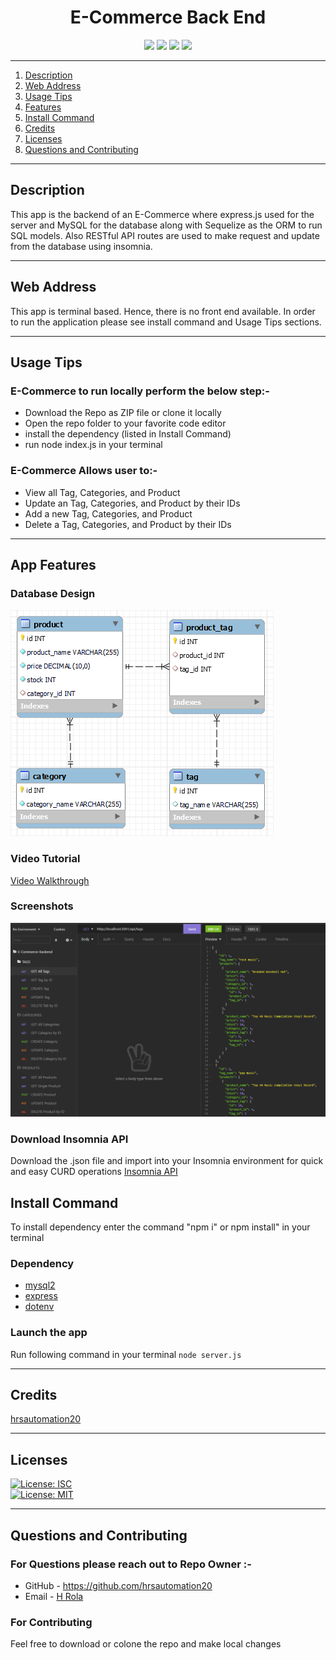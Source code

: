 <h1 align = "center">E-Commerce Back End </h1>
<p align = "center">
<img src= https://img.shields.io/badge/NPM-%23000000.svg?style=for-the-badge&logo=npm&logoColor=white/>
<img src= https://img.shields.io/badge/node.js-6DA55F?style=for-the-badge&logo=node.js&logoColor=white/>
<img src= https://img.shields.io/badge/javascript-%23323330.svg?style=for-the-badge&logo=javascript&logoColor=%23F7DF1E/>
<img src= https://img.shields.io/badge/mysql-%2300f.svg?style=for-the-badge&logo=mysql&logoColor=white/>
</p>

---

1. [Description](#desc)
2. [Web Address](#webaddress)
3. [Usage Tips](#usage)
4. [Features](#feature)
5. [Install Command](#command)
6. [Credits](#credits)
7. [Licenses](#licenses)
8. [Questions and Contributing](#qnacontri)

---

<a name="desc"></a>

## Description

This app is the backend of an E-Commerce where express.js used for the server and MySQL for the database along with Sequelize as the ORM to run SQL models. Also RESTful API routes are used to make request and update from the database using insomnia.

---

<a name="webaddress"></a>

## Web Address

This app is terminal based. Hence, there is no front end available. In order to run the application please see install command and Usage Tips sections.

---

<a name="usage"></a>

## Usage Tips

### E-Commerce to run locally perform the below step:-

- Download the Repo as ZIP file or clone it locally
- Open the repo folder to your favorite code editor
- install the dependency (listed in Install Command)
- run node index.js in your terminal

### E-Commerce Allows user to:-

- View all Tag, Categories, and Product
- Update an Tag, Categories, and Product by their IDs
- Add a new Tag, Categories, and Product
- Delete a Tag, Categories, and Product by their IDs

<a name="feature"></a>

---

## App Features

### Database Design

![Database](./public/images/database_design.PNG "database_design")

### Video Tutorial

[Video Walkthrough](https://drive.google.com/file/d/1y_e8YTegKdUf5IqtBHfXU3mB5PO7spWu/view?usp=sharing)



### Screenshots

![Insomnia](./public/images/insomnia-api.PNG "insomnia_api")

### Download Insomnia API 
Download the .json file and import into your Insomnia environment for quick and easy CURD operations <a href="./public/insomnia_api.json">Insomnia API</a>

<a name="command"></a>

## Install Command

To install dependency enter the command "npm i" or npm install" in your terminal

### Dependency

- [mysql2](https://www.npmjs.com/package/mysql2)
- [express](https://www.npmjs.com/package/colors)
- [dotenv](https://www.npmjs.com/package/asciiart-logo)

### Launch the app

Run following command in your terminal `node server.js`

---

<a name="credits"></a>

## Credits

[hrsautomation20](https://github.com/hrsautomation20)

---

<a name="licenses"></a>

## Licenses

[![License: ISC](https://img.shields.io/badge/License-ISC-blue.svg)](https://opensource.org/licenses/ISC)  
[![License: MIT](https://img.shields.io/badge/License-MIT-yellow.svg)](https://opensource.org/licenses/MIT)

---

<a name="qnacontri"></a>

## Questions and Contributing

### For Questions please reach out to Repo Owner :-

- GitHub - https://github.com/hrsautomation20
- Email - [H Rola](mailto:hrsautomation20@gmail.com?subject=[GitHub]%20Source%20Han%20Sans)

### For Contributing

Feel free to download or colone the repo and make local changes
